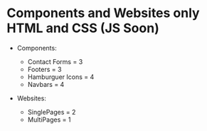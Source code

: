 # Components and Websites only HTML and CSS (JS Soon)

* Components:
	* Contact Forms = 3
	* Footers  = 3
	* Hamburguer Icons = 4
	* Navbars = 4

* Websites: 
	* SinglePages = 2
	* MultiPages = 1
